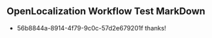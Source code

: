 ## OpenLocalization Workflow Test MarkDown
* 56b8844a-8914-4f79-9c0c-57d2e679201f thanks!

<!--HONumber=Aug16_HO1-->


